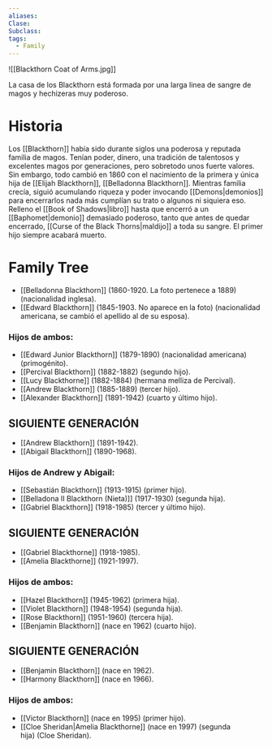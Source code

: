 ```yaml
---
aliases: 
Clase: 
Subclass: 
tags:
  - Family
---
```

![[Blackthorn Coat of Arms.jpg]]

La casa de los Blackthorn está formada por una larga linea de sangre de magos y hechizeras muy poderoso.

# Historia

Los [[Blackthorn]] había sido durante siglos una poderosa y reputada familia de magos. Tenían poder, dinero, una tradición de talentosos y excelentes magos por generaciones, pero sobretodo unos fuerte valores. Sin embargo, todo cambió en 1860 con el nacimiento de la primera y única hija de [[Elijah Blackthorn]], [[Belladonna Blackthorn]]. Mientras familia crecía, siguió acumulando riqueza y poder invocando [[Demons|demonios]] para encerrarlos nada más cumplían su trato o algunos ni siquiera eso. Relleno el [[Book of Shadows|libro]] hasta que encerró a un [[Baphomet|demonio]] demasiado poderoso, tanto que antes de quedar encerrado, [[Curse of the Black Thorns|maldijo]] a toda su sangre. El primer hijo siempre acabará muerto.
# Family Tree

- [[Belladonna Blackthorn]] (1860-1920. La foto pertenece a 1889)   (nacionalidad inglesa).
- [[Edward Blackthorn]] (1845-1903. No aparece en la foto) (nacionalidad americana, se cambió el apellido al de su esposa).
### Hijos de ambos: 

- [[Edward Junior Blackthorn]] (1879-1890) (nacionalidad americana) (primogénito).
- [[Percival Blackthorn]] (1882-1882) (segundo hijo).
- [[Lucy Blackthorne]] (1882-1884) (hermana melliza de Percival).
- [[Andrew Blackthorn]] (1885-1889) (tercer hijo).
- [[Alexander Blackthorn]] (1891-1942) (cuarto y último hijo).
## SIGUIENTE GENERACIÓN

- [[Andrew Blackthorn]] (1891-1942).
- [[Abigail Blackthorn]] (1890-1968).

### Hijos de Andrew y Abigail:

- [[Sebastián Blackthorn]] (1913-1915) (primer hijo).
- [[Belladona II Blackthorn (Nieta)]] (1917-1930) (segunda hija).
- [[Gabriel Blackthorn]] (1918-1985) (tercer y último hijo).

## SIGUIENTE GENERACIÓN 

- [[Gabriel Blackthorne]] (1918-1985).
- [[Amelia Blackthorne]] (1921-1997).

### Hijos de ambos:

- [[Hazel Blackthorn]] (1945-1962) (primera hija).
- [[Violet Blackthorn]] (1948-1954) (segunda hija).
- [[Rose Blackthorn]] (1951-1960) (tercera hija).
- [[Benjamin Blackthorn]] (nace en 1962) (cuarto hijo).

## SIGUIENTE GENERACIÓN

- [[Benjamin Blackthorn]] (nace en 1962).
- [[Harmony Blackthorn]] (nace en 1966).

### Hijos de ambos:

- [[Victor Blackthorn]] (nace en 1995) (primer hijo).
- [[Cloe Sheridan|Amelia Blackthorne]] (nace en 1997) (segunda hija) (Cloe Sheridan).